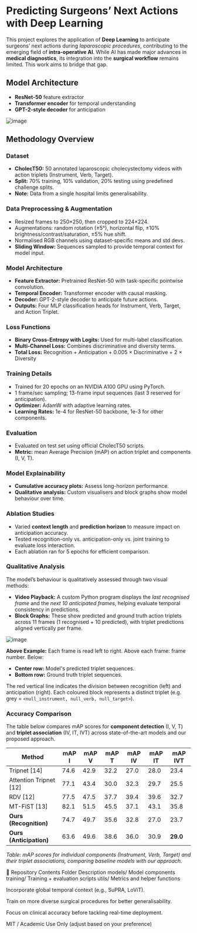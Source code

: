  <h1>Predicting Surgeons’ Next Actions with Deep Learning</h1>

  <p>
    This project explores the application of <strong>Deep Learning</strong> to 
    anticipate surgeons’ next actions during <em>laparoscopic procedures</em>, 
    contributing to the emerging field of <strong>intra-operative AI</strong>. 
    While AI has made major advances in <strong>medical diagnostics</strong>, 
    its integration into the <strong>surgical workflow</strong> remains limited. 
    This work aims to bridge that gap.
  </p>

  <h2>Model Architecture</h2>
  <ul>
    <li><strong>ResNet-50</strong> feature extractor</li>
    <li><strong>Transformer encoder</strong> for temporal understanding</li>
    <li><strong>GPT-2-style decoder</strong> for anticipation</li>
  </ul>

</body>
</html>

![image](https://github.com/user-attachments/assets/04e1fac7-0c10-45ce-9205-857467106640)

<h2>Methodology Overview</h2>

<h3>Dataset</h3>
<ul>
  <li><strong>CholecT50:</strong> 50 annotated laparoscopic cholecystectomy videos with action triplets (Instrument, Verb, Target).</li>
  <li><strong>Split:</strong> 70% training, 10% validation, 20% testing using predefined challenge splits.</li>
  <li><strong>Note:</strong> Data from a single hospital limits generalisability.</li>
</ul>

<h3>Data Preprocessing & Augmentation</h3>
<ul>
  <li>Resized frames to 250×250, then cropped to 224×224.</li>
  <li>Augmentations: random rotation (±5°), horizontal flip, ±10% brightness/contrast/saturation, ±5% hue shift.</li>
  <li>Normalised RGB channels using dataset-specific means and std devs.</li>
  <li><strong>Sliding Window:</strong> Sequences sampled to provide temporal context for model input.</li>
</ul>

<h3>Model Architecture</h3>
<ul>
  <li><strong>Feature Extractor:</strong> Pretrained ResNet-50 with task-specific pointwise convolution.</li>
  <li><strong>Temporal Encoder:</strong> Transformer encoder with causal masking.</li>
  <li><strong>Decoder:</strong> GPT-2-style decoder to anticipate future actions.</li>
  <li><strong>Outputs:</strong> Four MLP classification heads for Instrument, Verb, Target, and Action Triplet.</li>
</ul>

<h3>Loss Functions</h3>
<ul>
  <li><strong>Binary Cross-Entropy with Logits:</strong> Used for multi-label classification.</li>
  <li><strong>Multi-Channel Loss:</strong> Combines discriminative and diversity terms.</li>
  <li><strong>Total Loss:</strong> Recognition + Anticipation + 0.005 × Discriminative + 2 × Diversity</li>
</ul>

<h3>Training Details</h3>
<ul>
  <li>Trained for 20 epochs on an NVIDIA A100 GPU using PyTorch.</li>
  <li>1 frame/sec sampling; 13-frame input sequences (last 3 reserved for anticipation).</li>
  <li><strong>Optimizer:</strong> AdamW with adaptive learning rates.</li>
  <li><strong>Learning Rates:</strong> 1e-4 for ResNet-50 backbone, 1e-3 for other components.</li>
</ul>

<h3>Evaluation</h3>
<ul>
  <li>Evaluated on test set using official CholecT50 scripts.</li>
  <li><strong>Metric:</strong> mean Average Precision (mAP) on action triplet and components (I, V, T).</li>
</ul>

<h3>Model Explainability</h3>
<ul>
  <li><strong>Cumulative accuracy plots:</strong> Assess long-horizon performance.</li>
  <li><strong>Qualitative analysis:</strong> Custom visualisers and block graphs show model behaviour over time.</li>
</ul>

<h3>Ablation Studies</h3>
<ul>
  <li>Varied <strong>context length</strong> and <strong>prediction horizon</strong> to measure impact on anticipation accuracy.</li>
  <li>Tested recognition-only vs. anticipation-only vs. joint training to evaluate loss interaction.</li>
  <li>Each ablation ran for 5 epochs for efficient comparison.</li>
</ul>

<h3>Qualitative Analysis</h3>

<p>
  The model’s behaviour is qualitatively assessed through two visual methods:
</p>

<ul>
  <li>
    <strong>Video Playback:</strong> A custom Python program displays the <em>last recognised frame</em> and the <em>next 10 anticipated frames</em>, helping evaluate temporal consistency in predictions.
  </li>
  <li>
    <strong>Block Graphs:</strong> These show predicted and ground truth action triplets across 11 frames (1 recognised + 10 predicted), with triplet predictions aligned vertically per frame.
  </li>
</ul>

![image](https://github.com/user-attachments/assets/04b8b4b2-7a3e-4ca9-9181-323e7e5797bb)


<p>
  <strong>Above Example:</strong> Each frame is read left to right. Above each frame: frame number. Below:
</p>
<ul>
  <li><strong>Center row:</strong> Model's predicted triplet sequences.</li>
  <li><strong>Bottom row:</strong> Ground truth triplet sequences.</li>
</ul>

<p>
  The red vertical line indicates the division between recognition (left) and anticipation (right). Each coloured block represents a distinct triplet (e.g. grey = <code>&lt;null_instrument, null_verb, null_target&gt;</code>).
</p>


<h3>Accuracy Comparison</h3>

<p>
  The table below compares mAP scores for <strong>component detection</strong> (I, V, T) and <strong>triplet association</strong> (IV, IT, IVT) across state-of-the-art models and our proposed approach.
</p>

<table>
  <thead>
    <tr>
      <th>Method</th>
      <th>mAP I</th>
      <th>mAP V</th>
      <th>mAP T</th>
      <th>mAP IV</th>
      <th>mAP IT</th>
      <th>mAP IVT</th>
    </tr>
  </thead>
  <tbody>
    <tr>
      <td>Tripnet [14]</td>
      <td>74.6</td>
      <td>42.9</td>
      <td>32.2</td>
      <td>27.0</td>
      <td>28.0</td>
      <td>23.4</td>
    </tr>
    <tr>
      <td>Attention Tripnet [12]</td>
      <td>77.1</td>
      <td>43.4</td>
      <td>30.0</td>
      <td>32.3</td>
      <td>29.7</td>
      <td>25.5</td>
    </tr>
    <tr>
      <td>RDV [12]</td>
      <td>77.5</td>
      <td>47.5</td>
      <td>37.7</td>
      <td>39.4</td>
      <td>39.6</td>
      <td>32.7</td>
    </tr>
    <tr>
      <td>MT-FiST [13]</td>
      <td>82.1</td>
      <td>51.5</td>
      <td>45.5</td>
      <td>37.1</td>
      <td>43.1</td>
      <td>35.8</td>
    </tr>
    <tr>
      <td><strong>Ours (Recognition)</strong></td>
      <td>74.7</td>
      <td>49.7</td>
      <td>35.6</td>
      <td>32.8</td>
      <td>27.0</td>
      <td>23.7</td>
    </tr>
    <tr>
      <td><strong>Ours (Anticipation)</strong></td>
      <td>63.6</td>
      <td>49.6</td>
      <td>38.6</td>
      <td>36.0</td>
      <td>30.9</td>
      <td><strong>29.0</strong></td>
    </tr>
  </tbody>
</table>

<p>
  <em>Table: mAP scores for individual components (Instrument, Verb, Target) and their triplet associations, comparing baseline models with our approach.</em>
</p>


📁 Repository Contents
Folder	Description
models/	Model components
training/	Training + evaluation scripts
utils/	Metrics and helper functions


Incorporate global temporal context (e.g., SuPRA, LoViT).

Train on more diverse surgical procedures for better generalisability.

Focus on clinical accuracy before tackling real-time deployment.

MIT / Academic Use Only (adjust based on your preference)
